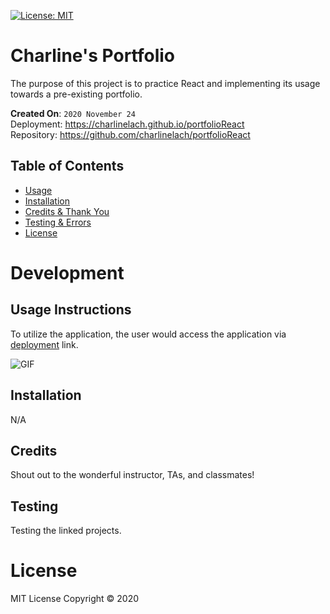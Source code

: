 [![License: MIT](https://img.shields.io/badge/License-MIT-red.svg)](https://opensource.org/licenses/MIT)

# Charline's Portfolio
The purpose of this project is to practice React and implementing its usage towards a pre-existing portfolio.

**Created On**: `2020 November 24`
<br>
Deployment: https://charlinelach.github.io/portfolioReact
<br>
Repository: https://github.com/charlinelach/portfolioReact

## Table of Contents
* [Usage](#usage)
* [Installation](#installation)
* [Credits & Thank You](#credits)
* [Testing & Errors](#testing)
* [License](#license)

# Development

## Usage Instructions
To utilize the application, the user would access the application via [deployment](https://charlinelach.github.io/portfolioReact/) link.

![GIF](./src/gif.gif)

## Installation
N/A

## Credits
Shout out to the wonderful instructor, TAs, and classmates!

## Testing
Testing the linked projects.

# License
MIT License Copyright © 2020
